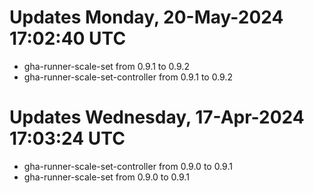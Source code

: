 # Updates Monday, 20-May-2024 17:02:40 UTC
- gha-runner-scale-set from 0.9.1 to 0.9.2
- gha-runner-scale-set-controller from 0.9.1 to 0.9.2

# Updates Wednesday, 17-Apr-2024 17:03:24 UTC
- gha-runner-scale-set-controller from 0.9.0 to 0.9.1
- gha-runner-scale-set from 0.9.0 to 0.9.1

